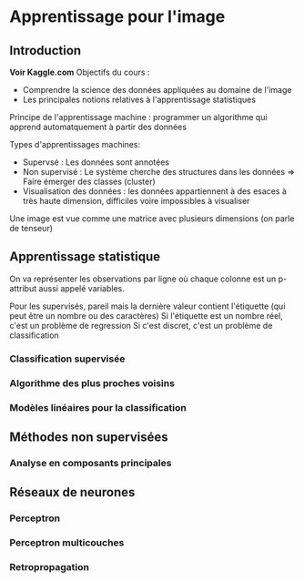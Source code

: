 # Apprentissage pour l'image

## Introduction
**Voir Kaggle.com**
Objectifs du cours : 
- Comprendre la science des données appliquées au domaine de l'image
- Les principales notions relatives à l'apprentissage statistiques

Principe de l'apprentissage machine : programmer un algorithme qui apprend automatquement à partir des données

Types d'apprentissages machines:
- Supervsé : Les données sont annotées
- Non supervisé : Le système cherche des structures dans les données => Faire émerger des classes (cluster)
- Visualisation des données : les données appartiennent à des esaces à très haute dimension, difficiles voire impossibles à visualiser

Une image est vue comme une matrice avec plusieurs dimensions (on parle de tenseur)


## Apprentissage statistique

On va représenter les observations par ligne où chaque colonne est un p-attribut aussi appelé variables.

Pour les supervisés, pareil mais la dernière valeur contient l'étiquette (qui peut être un nombre ou des caractères)
Si l'étiquette est un nombre réel, c'est un problème de regression
Si c'est discret, c'est un problème de classification

### Classification supervisée

### Algorithme des plus proches voisins

### Modèles linéaires pour la classification

## Méthodes non supervisées

### Analyse en composants principales

## Réseaux de neurones

### Perceptron

### Perceptron multicouches

### Retropropagation 
